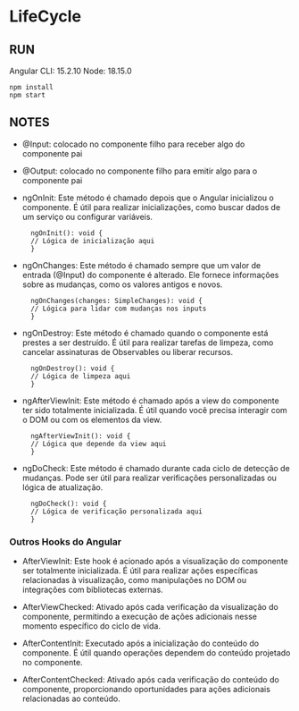 # LifeCycle

## RUN
Angular CLI: 15.2.10
Node: 18.15.0

    npm install
    npm start

## NOTES

* @Input: colocado no componente filho para receber algo do componente pai
* @Output: colocado no componente filho para emitir algo para o componente pai

* ngOnInit: Este método é chamado depois que o Angular inicializou o componente. É útil para realizar inicializações, como buscar dados de um serviço ou configurar variáveis.

        ngOnInit(): void {
        // Lógica de inicialização aqui
        }

* ngOnChanges: Este método é chamado sempre que um valor de entrada (@Input) do componente é alterado. Ele fornece informações sobre as mudanças, como os valores antigos e novos.

        ngOnChanges(changes: SimpleChanges): void {
        // Lógica para lidar com mudanças nos inputs
        }

* ngOnDestroy: Este método é chamado quando o componente está prestes a ser destruído. É útil para realizar tarefas de limpeza, como cancelar assinaturas de Observables ou liberar recursos.

        ngOnDestroy(): void {
        // Lógica de limpeza aqui
        }

* ngAfterViewInit: Este método é chamado após a view do componente ter sido totalmente inicializada. É útil quando você precisa interagir com o DOM ou com os elementos da view.

        ngAfterViewInit(): void {
        // Lógica que depende da view aqui
        }

* ngDoCheck: Este método é chamado durante cada ciclo de detecção de mudanças. Pode ser útil para realizar verificações personalizadas ou lógica de atualização.

        ngDoCheck(): void {
        // Lógica de verificação personalizada aqui
        }


### Outros Hooks do Angular 

* AfterViewInit: Este hook é acionado após a visualização do componente ser totalmente inicializada. É útil para realizar ações específicas relacionadas à visualização, como manipulações no DOM ou integrações com bibliotecas externas.

* AfterViewChecked: Ativado após cada verificação da visualização do componente, permitindo a execução de ações adicionais nesse momento específico do ciclo de vida.

* AfterContentInit: Executado após a inicialização do conteúdo do componente. É útil quando operações dependem do conteúdo projetado no componente.

* AfterContentChecked: Ativado após cada verificação do conteúdo do componente, proporcionando oportunidades para ações adicionais relacionadas ao conteúdo.
